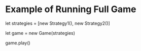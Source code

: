 # Example of Running Full Game
let strategies = [new Strategy1(), new Strategy2()]

let game = new Game(strategies)

game.play()